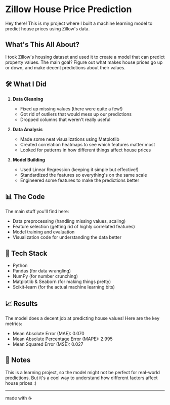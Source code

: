 # Zillow House Price Prediction

Hey there! This is my project where I built a machine learning model to predict house prices using Zillow's data.

## What's This All About?

I took Zillow's housing dataset and used it to create a model that can predict property values. 
The main goal? Figure out what makes house prices go up or down, and make decent predictions about their values.

## 🛠️ What I Did

1. **Data Cleaning**
   - Fixed up missing values (there were quite a few!)
   - Got rid of outliers that would mess up our predictions
   - Dropped columns that weren't really useful

2. **Data Analysis**
   - Made some neat visualizations using Matplotlib
   - Created correlation heatmaps to see which features matter most
   - Looked for patterns in how different things affect house prices

3. **Model Building**
   - Used Linear Regression (keeping it simple but effective!)
   - Standardized the features so everything's on the same scale
   - Engineered some features to make the predictions better

## 📊 The Code

The main stuff you'll find here:
- Data preprocessing (handling missing values, scaling)
- Feature selection (getting rid of highly correlated features)
- Model training and evaluation
- Visualization code for understanding the data better

## 🔧 Tech Stack
- Python
- Pandas (for data wrangling)
- NumPy (for number crunching)
- Matplotlib & Seaborn (for making things pretty)
- Scikit-learn (for the actual machine learning bits)

## 📈 Results

The model does a decent job at predicting house values! Here are the key metrics:
- Mean Absolute Error (MAE): 0.070
- Mean Absolute Percentage Error (MAPE): 2.995
- Mean Squared Error (MSE): 0.027


## 📝 Notes

This is a learning project, so the model might not be perfect for real-world predictions. But it's a cool way to understand how different factors affect house prices :)

---
made with ☕
